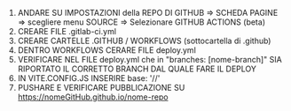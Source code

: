 1) ANDARE SU IMPOSTAZIONI della REPO DI GITHUB => SCHEDA PAGINE => scegliere menu SOURCE => Selezionare GITHUB ACTIONS (beta)
2) CREARE FILE .gitlab-ci.yml
3) CREARE CARTELLE .GITHUB / WORKFLOWS (sottocartella di .github)
4) DENTRO WORKFLOWS CERARE FILE deploy.yml
5) VERIFICARE NEL FILE deploy.yml che in "branches: [nome-branch]" SIA RIPORTATO IL CORRETTO BRANCH DAL QUALE FARE IL DEPLOY
6) IN VITE.CONFIG.JS INSERIRE base: '/<nome-repo>/'
7) PUSHARE E VERIFICARE PUBBLICAZIONE SU https://nomeGitHub.github.io/nome-repo
